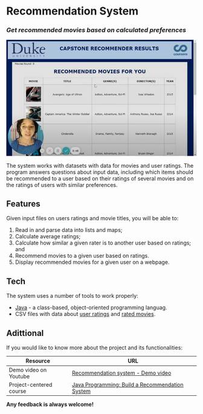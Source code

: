 # Recommendation System 
### _Get recommended movies based on calculated preferences_

![Featured image](./featured_.png)

The system works with datasets with data for movies and user ratings. The program answers questions about input data, including which items should be recommended to a user based on their ratings of several movies and on the ratings of users with similar preferences. 

## Features
Given input files on users ratings and movie titles, you will be able to:
1. Read in and parse data into lists and maps;
2. Calculate average ratings;
3. Calculate how similar a given rater is to another user based on ratings; and
4. Recommend movies to a given user based on ratings. 
5. Display recommended movies for a given user on a webpage.


## Tech

The system uses a number of tools to work properly:

- [Java][java] - a class-based, object-oriented programming languag.
- CSV files with data about [user ratings](/blob/main/data/ratings.csv) and [rated movies](/blob/main/data/ratedmoviesfull.csv).

## Adittional 

If you would like to know more about the project and its functionalities:

| Resource | URL|
| ------ | ------ |
| Demo video on Youtube | [Recommendation system - Demo video][youtube-demo] |
| Project-centered course | [Java Programming: Build a Recommendation System][course] |


**Any feedback is always welcome!**

[//]: # (These are reference links used in the body of this note and get stripped out when the markdown processor does its job.)

   [Java]: <https://www.java.com/>

   [youtube-demo]: <https://www.youtube.com/watch?v=T3vbLMzoNRU>
   [course]: <https://www.coursera.org/learn/java-programming-recommender>
